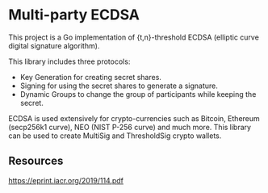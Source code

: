 Multi-party ECDSA
=====================================

This project is a Go implementation of {t,n}-threshold ECDSA (elliptic curve digital signature algorithm).

This library includes three protocols:

* Key Generation for creating secret shares.
* Signing for using the secret shares to generate a signature.
* Dynamic Groups to change the group of participants while keeping the secret.

ECDSA is used extensively for crypto-currencies such as Bitcoin, Ethereum (secp256k1 curve), NEO (NIST P-256 curve) and much more. 
This library can be used to create MultiSig and ThresholdSig crypto wallets.

Resources
-------------------

https://eprint.iacr.org/2019/114.pdf
